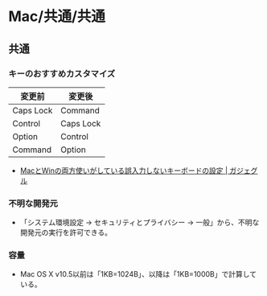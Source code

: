 # Mac/共通/共通

## 共通

### キーのおすすめカスタマイズ

| 変更前    | 変更後    |
| --------- | --------- |
| Caps Lock | Command   |
| Control   | Caps Lock |
| Option    | Control   |
| Command   | Option    |

- [MacとWinの両方使いがしている誤入力しないキーボードの設定 | ガジェグル](https://gazyeguru.com/macとwinの両方使いがしているキーボードの設定/)

### 不明な開発元

- 「システム環境設定 -> セキュリティとプライバシー -> 一般」から、不明な開発元の実行を許可できる。

### 容量

- Mac OS X v10.5以前は「1KB=1024B」、以降は「1KB=1000B」で計算している。
